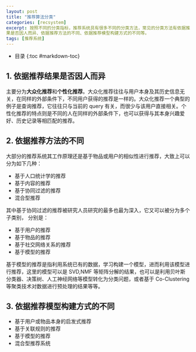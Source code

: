 ```yaml
---
layout: post
title: "推荐算法分类"
categories: [recsystem]
excerpt: 按照不同的分类指标，推荐系统具有很多不同的分类方法，常见的分类方法有依据推荐结
果是否因人而异、依据推荐方法的不同、依据推荐模型构建方式的不同等。
tags: [推荐系统]
---   
```

- 目录
{:toc #markdown-toc}

## **1. 依据推荐结果是否因人而异**
主要分为**大众化推荐**和**个性化推荐**。大众化推荐往往与用户本身及其历史信息无关，在同样的外部条件下，不同用户获得的推荐是一样的。大众化推荐一个典型的例子是查询推荐，它往往只与当前的 query 有关，而很少与该用户直接相关。个性化推荐的特点则是不同的人在同样的外部条件下，也可以获得与其本身兴趣爱好、历史记录等相匹配的推荐。

## **2.  依据推荐方法的不同**
大部分的推荐系统其工作原理还是基于物品或用户的相似性进行推荐，大致上可以分为如下几种：
- 基于人口统计学的推荐
- 基于内容的推荐
- 基于协同过滤的推荐
- 混合型推荐  

其中基于协同过滤的推荐被研究人员研究的最多也最为深入，它又可以被分为多个子类别，
分别是：
- 基于用户的推荐
- 基于物品的推荐
- 基于社交网络关系的推荐
- 基于模型的推荐

基于模型的推荐是指利用系统已有的数据，学习构建一个模型，进而利用该模型进行推荐，这里的模型可以是 SVD,NMF 等矩阵分解的结果，也可以是利用贝叶斯分类器、决策树、人工神经网络等模型转化为分类问题，或者基于 Co-Clustering 等聚类技术对数据进行预处理的结果等等。

## **3.  依据推荐模型构建方式的不同**
- 基于用户或物品本身的启发式推荐 
- 基于关联规则的推荐
- 基于模型的推荐
- 混合型推荐系统
